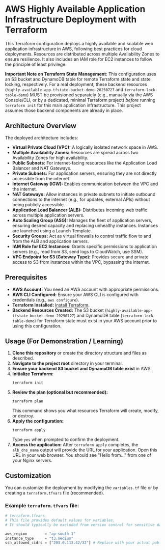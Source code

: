 # AWS Highly Available Application Infrastructure Deployment with Terraform

This Terraform configuration deploys a highly available and scalable web application infrastructure in AWS, following best practices for cloud deployments. Resources are distributed across multiple Availability Zones to ensure resilience. It also includes an IAM role for EC2 instances to follow the principle of least privilege.

**Important Note on Terraform State Management:**
This configuration uses an S3 bucket and DynamoDB table for remote Terraform state and state locking, respectively. For a real deployment, these backend resources (`highly-available-app-tfstate-bucket-demo-20250727` and `terraform-lock-table-demo`) MUST be provisioned separately (e.g., manually via the AWS Console/CLI, or by a dedicated, minimal Terraform project) *before* running `terraform init` for this main application infrastructure. This project assumes those backend components are already in place.

## Architecture Overview

The deployed architecture includes:

* **Virtual Private Cloud (VPC):** A logically isolated network space in AWS.
* **Multiple Availability Zones:** Resources are spread across two Availability Zones for high availability.
* **Public Subnets:** For internet-facing resources like the Application Load Balancer and NAT Gateways.
* **Private Subnets:** For application servers, ensuring they are not directly accessible from the internet.
* **Internet Gateway (IGW):** Enables communication between the VPC and the internet.
* **NAT Gateways:** Allow instances in private subnets to initiate outbound connections to the internet (e.g., for updates, external APIs) without being publicly accessible.
* **Application Load Balancer (ALB):** Distributes incoming web traffic across multiple application servers.
* **Auto Scaling Group (ASG):** Manages the fleet of application servers, ensuring desired capacity and replacing unhealthy instances. Instances are launched using a Launch Template.
* **Security Groups:** Act as virtual firewalls to control traffic flow to and from the ALB and application servers.
* **IAM Role for EC2 Instances:** Grants specific permissions to application servers (e.g., read from S3, send logs to CloudWatch, use SSM).
* **VPC Endpoint for S3 (Gateway Type):** Provides secure and private access to S3 from instances within the VPC, bypassing the internet.

## Prerequisites

* **AWS Account:** You need an AWS account with appropriate permissions.
* **AWS CLI Configured:** Ensure your AWS CLI is configured with credentials (e.g., `aws configure`).
* **Terraform Installed:** [Install Terraform](https://learn.hashicorp.com/tutorials/terraform/install-cli).
* **Backend Resources Created:** The S3 bucket (`highly-available-app-tfstate-bucket-demo-20250727`) and DynamoDB table (`terraform-lock-table-demo`) for Terraform state must exist in your AWS account prior to using this configuration.

## Usage (For Demonstration / Learning)

1.  **Clone this repository** or create the directory structure and files as described.
2.  **Navigate to the project root** directory in your terminal.
3.  **Ensure your backend S3 bucket and DynamoDB table exist** in AWS.
4.  **Initialize Terraform:**
    ```bash
    terraform init
    ```
5.  **Review the plan (optional but recommended):**
    ```bash
    terraform plan
    ```
    This command shows you what resources Terraform will create, modify, or destroy.
6.  **Apply the configuration:**
    ```bash
    terraform apply
    ```
    Type `yes` when prompted to confirm the deployment.
7.  **Access the application:**
    After `terraform apply` completes, the `alb_dns_name` output will provide the URL for your application. Open this URL in your web browser. You should see "Hello from..." from one of your Nginx servers.

## Customization

You can customize the deployment by modifying the `variables.tf` file or by creating a `terraform.tfvars` file (recommended).

### Example `terraform.tfvars` file:

```terraform
# terraform.tfvars
# This file provides default values for variables.
# It should typically be excluded from version control for sensitive data.

aws_region        = "ap-south-1"
instance_type     = "t3.medium"
ssh_allowed_cidrs = ["203.0.113.42/32"] # Replace with your actual public IP or restricted range
